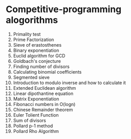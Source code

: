 # Competitive-programming alogorithms
1. Primality test
2. Prime Factorization
3. Sieve of erastosthenes
4. Binary exponentiation
5. Euclid algorithm for GCD
6. Goldbach's conjecture
7. Finding number of divisors
8. Calculating binomial coefficients
9. Segmented sieve
10. Introduction to modulo inverse and how to calculate it
11. Extended Euclidean algorithm
12. Linear dipothantine equation
13. Matrix Exponentiation
14. Fibonacci numbers in O(logn)
15. Chinese Remainder theorem
16. Euler Tolient Function
17. Sum of divisors
18. Pollard p-1 method
19. Pollard Rho Algorithm
